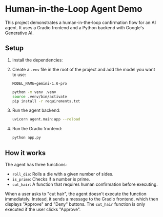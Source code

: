 # Human-in-the-Loop Agent Demo

This project demonstrates a human-in-the-loop confirmation flow for an AI agent. It uses a Gradio frontend and a Python backend with Google's Generative AI.

## Setup

1. Install the dependencies:

2. Create a `.env` file in the root of the project and add the model you want to use:
   ```
   MODEL_NAME=gemini-1.0-pro
   ```

   ```bash
   python -m venv .venv
   source .venv/bin/activate
   pip install -r requirements.txt
   ```

2. Run the agent backend:

   ```bash
   uvicorn agent.main:app --reload
   ```

3. Run the Gradio frontend:

   ```bash
   python app.py
   ```

## How it works

The agent has three functions:

- `roll_die`: Rolls a die with a given number of sides.
- `is_prime`: Checks if a number is prime.
- `cut_hair`: A function that requires human confirmation before executing.

When a user asks to "cut hair", the agent doesn't execute the function immediately. Instead, it sends a message to the Gradio frontend, which then displays "Approve" and "Deny" buttons. The `cut_hair` function is only executed if the user clicks "Approve".
